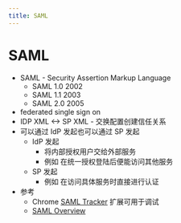 ```yaml
---
title: SAML
---
```


# SAML

- SAML - Security Assertion Markup Language
  - SAML 1.0 2002
  - SAML 1.1 2003
  - SAML 2.0 2005
- federated single sign on
- IDP XML <-> SP XML - 交换配置创建信任关系
- 可以通过 IdP 发起也可以通过 SP 发起
  - IdP 发起
    - 将内部授权用户交给外部服务
    - 例如 在统一授权登陆后便能访问其他服务
  - SP 发起
    - 例如 在访问具体服务时直接进行认证
- 参考
  - Chrome [SAML Tracker](https://chrome.google.com/webstore/detail/saml-tracer/mpdajninpobndbfcldcmbpnnbhibjmch) 扩展可用于调试
  - [SAML Overview](https://www.youtube.com/watch?v=i8wFExDSZv0)
